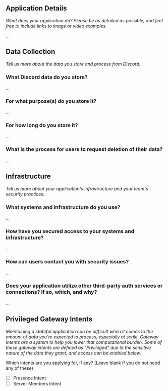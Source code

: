 ## Application Details
_What does your application do? Please be as detailed as possible, and feel free to include links to image or video examples._

...

## Data Collection
_Tell us more about the data you store and process from Discord._

### What Discord data do you store?

...

### For what purpose(s) do you store it?

...

### For how long do you store it?

...

### What is the process for users to request deletion of their data?

...


## Infrastructure
_Tell us more about your application's infrastructure and your team's security practices._

### What systems and infrastructure do you use?

...

### How have you secured access to your systems and infrastructure?

...

### How can users contact you with security issues?

...

### Does your application utilize other third-party auth services or connections? If so, which, and why?

...

## Privileged Gateway Intents
_Maintaining a stateful application can be difficult when it comes to the amount of data you're expected to process, especially at scale. Gateway Intents are a system to help you lower that computational burden. Some of these gateway intents are defined as "Privileged" due to the sensitive nature of the data they grant, and access can be enabled below._

Which intents are you applying for, if any? (Leave blank if you do not need any of these)

 - [ ] Presence Intent
 - [ ] Server Members Intent
